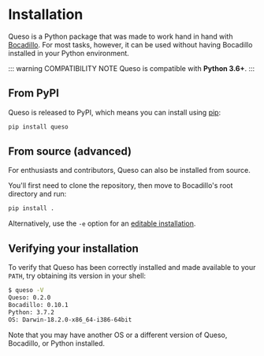 # Installation

Queso is a Python package that was made to work hand in hand with [Bocadillo][bocadillo]. For most tasks, however, it can be used without having Bocadillo installed in your Python environment.

::: warning COMPATIBILITY NOTE
Queso is compatible with **Python 3.6+**.
:::

## From PyPI

Queso is released to PyPI, which means you can install using [pip](https://pip.pypa.io/en/stable/):

```bash
pip install queso
```

## From source (advanced)

For enthusiasts and contributors, Queso can also be installed from source.

You'll first need to clone the repository, then move to Bocadillo's root directory and run:

```bash
pip install .
```

Alternatively, use the `-e` option for an [editable installation](https://pip.pypa.io/en/stable/reference/pip_install/#editable-installs).

## Verifying your installation

To verify that Queso has been correctly installed and made available to your `PATH`, try obtaining its version in your shell:

```bash
$ queso -V
Queso: 0.2.0
Bocadillo: 0.10.1
Python: 3.7.2
OS: Darwin-18.2.0-x86_64-i386-64bit
```

Note that you may have another OS or a different version of Queso, Bocadillo, or Python installed.

[bocadillo]: https://bocadilloproject.github.io
